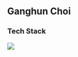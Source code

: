 ## Ganghun Choi

### Tech Stack
<img src="https://img.shields.io/badge/Python-3766AB?style=flat-square&logo=HTML5&logoColor=white"/></a>
